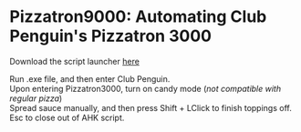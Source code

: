 # Pizzatron9000: Automating Club Penguin's Pizzatron 3000
Download the script launcher [here](https://github.com/Mangology/pizzatron9000/raw/master/toppings.exe)

Run .exe file, and then enter Club Penguin.  
Upon entering Pizzatron3000, turn on candy mode (*not compatible with regular pizza*)  
Spread sauce manually, and then press Shift + LClick to finish toppings off.  
Esc to close out of AHK script.  
